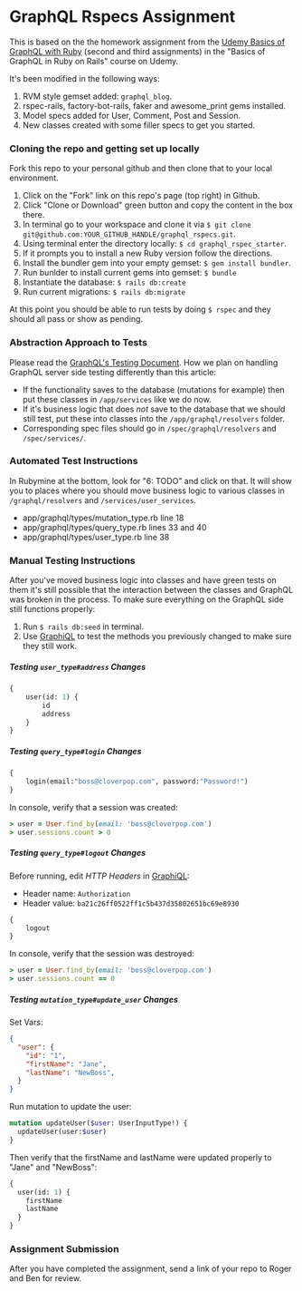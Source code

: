 # GraphQL Rspecs Assignment

This is based on the the homework assignment from the [Udemy Basics of GraphQL with Ruby](https://www.udemy.com/basics-of-graphql-with-ruby-on-rails) 
(second and third assignments) in the "Basics of GraphQL in Ruby on Rails" course on Udemy.

It's been modified in the following ways:
1. RVM style gemset added: `graphql_blog`.
2. rspec-rails, factory-bot-rails, faker and awesome_print gems installed.
3. Model specs added for User, Comment, Post and Session.
4. New classes created with some filler specs to get you started.

### Cloning the repo and getting set up locally
Fork this repo to your personal github and then clone that to your local environment. 
1. Click on the "Fork" link on this repo's page (top right) in Github.
2. Click "Clone or Download" green button and copy the content in the box there.
3. In terminal go to your workspace and clone it via `$ git clone git@github.com:YOUR_GITHUB_HANDLE/graphql_rspecs.git`.
4. Using terminal enter the directory locally: `$ cd graphql_rspec_starter`.
5. If it prompts you to install a new Ruby version follow the directions.
6. Install the bundler gem into your empty gemset: `$ gem install bundler`.
7. Run bunlder to install current gems into gemset: `$ bundle`
8. Instantiate the database: `$ rails db:create`
9. Run current migrations: `$ rails db:migrate`

At this point you should be able to run tests by doing `$ rspec` and they should all pass or show as pending.

### Abstraction Approach to Tests
Please read the [GraphQL's Testing Document](http://graphql-ruby.org/schema/testing.html). How we plan on handling 
GraphQL server side testing differently than this article:
  - If the functionality saves to the database (mutations for example) then put these classes in `/app/services` like we do now. 
  - If it's business logic that does _not_ save to the database that we should still test, put these into classes into the `/app/graphql/resolvers` folder.
  - Corresponding spec files should go in `/spec/graphql/resolvers` and `/spec/services/`. 

### Automated Test Instructions
In Rubymine at the bottom, look for "6: TODO" and click on that. It will show you to places where you should move
business logic to various classes in `/graphql/resolvers` and `/services/user_services`.
 - app/graphql/types/mutation_type.rb line 18
 - app/graphql/types/query_type.rb lines 33 and 40
 - app/graphql/types/user_type.rb line 38

### Manual Testing Instructions
After you've moved business logic into classes and have green tests on them it's still possible that the interaction between the
classes and GraphQL was broken in the process. To make sure everything on the GraphQL side still functions properly:
1. Run `$ rails db:seed` in terminal.
2. Use [GraphiQL](https://electronjs.org/apps/graphiql) to test the methods you previously changed to make sure they still work.

##### Testing `user_type#address` Changes
```graphql
{
    user(id: 1) {
        id
        address
    }
}
```

##### Testing `query_type#login` Changes

```graphql
{
    login(email:"boss@cloverpop.com", password:"Password!")
}
```
In console, verify that a session was created:
```ruby
> user = User.find_by(email: 'boss@cloverpop.com')
> user.sessions.count > 0
```

##### Testing `query_type#logout` Changes
Before running, edit _HTTP Headers_ in [GraphiQL](https://electronjs.org/apps/graphiql):
 - Header name: `Authorization`
 - Header value: `ba21c26ff0522ff1c5b437d35802651bc69e8930`

```graphql
{
    logout
}
```
In console, verify that the session was destroyed:
```ruby
> user = User.find_by(email: 'boss@cloverpop.com')
> user.sessions.count == 0
```


##### Testing `mutation_type#update_user` Changes

Set Vars:
```json
{
  "user": {
    "id": "1",
    "firstName": "Jane",
    "lastName": "NewBoss",
  }
}
```
Run mutation to update the user:
```graphql
mutation updateUser($user: UserInputType!) {
  updateUser(user:$user) 
}
```
Then verify that the firstName and lastName were updated properly to "Jane" and "NewBoss":
```graphql
{
  user(id: 1) {
    firstName
    lastName
  }
}
```

### Assignment Submission

After you have completed the assignment, send a link of your repo to Roger and Ben for review.